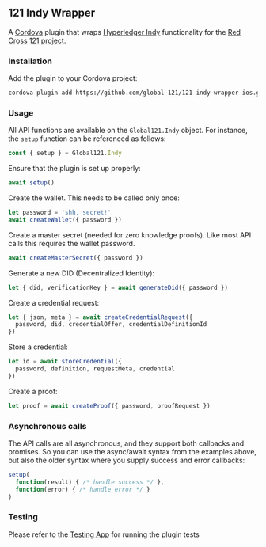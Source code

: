 121 Indy Wrapper
----------------

A [Cordova][1] plugin that wraps [Hyperledger Indy][2] functionality for the
[Red Cross 121 project][3].

### Installation

Add the plugin to your Cordova project:

```bash
cordova plugin add https://github.com/global-121/121-indy-wrapper-ios.git
```

### Usage

All API functions are available on the `Global121.Indy` object. For instance,
the `setup` function can be referenced as follows:

```javascript
const { setup } = Global121.Indy
```

Ensure that the plugin is set up properly:

```javascript
await setup()
```

Create the wallet. This needs to be called only once:

```javascript
let password = 'shh, secret!'
await createWallet({ password })
```

Create a master secret (needed for zero knowledge proofs).
Like most API calls this requires the wallet password.

```javascript
await createMasterSecret({ password })
```

Generate a new DID (Decentralized Identity):

```javascript
let { did, verificationKey } = await generateDid({ password })
```

Create a credential request:

```javascript
let { json, meta } = await createCredentialRequest({
  password, did, credentialOffer, credentialDefinitionId
})
```

Store a credential:

```javascript
let id = await storeCredential({
  password, definition, requestMeta, credential
})
```

Create a proof:

```javascript
let proof = await createProof({ password, proofRequest })
```

### Asynchronous calls

The API calls are all asynchronous, and they support both callbacks and
promises. So you can use the async/await syntax from the examples above, but
also the older syntax where you supply success and error callbacks:

```javascript
setup(
  function(result) { /* handle success */ },
  function(error) { /* handle error */ }
)
```

### Testing

Please refer to the [Testing App][4] for running the plugin tests

[1]: https://cordova.apache.org
[2]: https://www.hyperledger.org/projects/hyperledger-indy
[3]: https://www.121.global
[4]: https://github.com/global-121/121-indy-wrapper-ios-testapp
